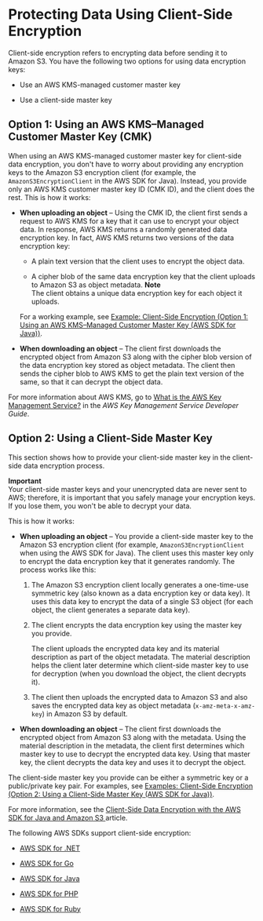 # Protecting Data Using Client\-Side Encryption<a name="UsingClientSideEncryption"></a>

Client\-side encryption refers to encrypting data before sending it to Amazon S3\. You have the following two options for using data encryption keys:

+ Use an AWS KMS\-managed customer master key

+ Use a client\-side master key

## Option 1: Using an AWS KMS–Managed Customer Master Key \(CMK\)<a name="client-side-encryption-kms-managed-master-key-intro"></a>

When using an AWS KMS\-managed customer master key for client\-side data encryption, you don't have to worry about providing any encryption keys to the Amazon S3 encryption client \(for example, the `AmazonS3EncryptionClient` in the AWS SDK for Java\)\. Instead, you provide only an AWS KMS customer master key ID \(CMK ID\), and the client does the rest\. This is how it works:

+ **When uploading an object** – Using the CMK ID, the client first sends a request to AWS KMS for a key that it can use to encrypt your object data\. In response, AWS KMS returns a randomly generated data encryption key\. In fact, AWS KMS returns two versions of the data encryption key:

  + A plain text version that the client uses to encrypt the object data\.

  + A cipher blob of the same data encryption key that the client uploads to Amazon S3 as object metadata\.
**Note**  
The client obtains a unique data encryption key for each object it uploads\.

  For a working example, see [Example: Client\-Side Encryption \(Option 1: Using an AWS KMS–Managed Customer Master Key \(AWS SDK for Java\)\)](client-side-using-kms-java.md)\.

+  **When downloading an object** – The client first downloads the encrypted object from Amazon S3 along with the cipher blob version of the data encryption key stored as object metadata\. The client then sends the cipher blob to AWS KMS to get the plain text version of the same, so that it can decrypt the object data\.

For more information about AWS KMS, go to [What is the AWS Key Management Service?](http://docs.aws.amazon.com/kms/latest/developerguide/overview.html) in the *AWS Key Management Service Developer Guide*\.

## Option 2: Using a Client\-Side Master Key<a name="client-side-encryption-client-side-master-key-intro"></a>

This section shows how to provide your client\-side master key in the client\-side data encryption process\. 

**Important**  
Your client\-side master keys and your unencrypted data are never sent to AWS; therefore, it is important that you safely manage your encryption keys\. If you lose them, you won't be able to decrypt your data\.

This is how it works:

+ **When uploading an object** – You provide a client\-side master key to the Amazon S3 encryption client \(for example, `AmazonS3EncryptionClient` when using the AWS SDK for Java\)\. The client uses this master key only to encrypt the data encryption key that it generates randomly\. The process works like this:

  1. The Amazon S3 encryption client locally generates a one\-time\-use symmetric key \(also known as a data encryption key or data key\)\. It uses this data key to encrypt the data of a single S3 object \(for each object, the client generates a separate data key\)\.

  1. The client encrypts the data encryption key using the master key you provide\. 

     The client uploads the encrypted data key and its material description as part of the object metadata\. The material description helps the client later determine which client\-side master key to use for decryption \(when you download the object, the client decrypts it\)\.

  1. The client then uploads the encrypted data to Amazon S3 and also saves the encrypted data key as object metadata \(`x-amz-meta-x-amz-key`\) in Amazon S3 by default\. 

+ **When downloading an object** – The client first downloads the encrypted object from Amazon S3 along with the metadata\. Using the material description in the metadata, the client first determines which master key to use to decrypt the encrypted data key\. Using that master key, the client decrypts the data key and uses it to decrypt the object\. 

The client\-side master key you provide can be either a symmetric key or a public/private key pair\. For examples, see [Examples: Client\-Side Encryption \(Option 2: Using a Client\-Side Master Key \(AWS SDK for Java\)\)](UsingClientSideEncryptionUpload.md)\.

For more information, see the [ Client\-Side Data Encryption with the AWS SDK for Java and Amazon S3 ](https://aws.amazon.com/articles/2850096021478074) article\.

The following AWS SDKs support client\-side encryption:

+ [AWS SDK for \.NET](https://aws.amazon.com/sdk-for-net/)

+ [AWS SDK for Go](https://aws.amazon.com/sdk-for-go/)

+ [AWS SDK for Java](https://aws.amazon.com/sdk-for-java/)

+ [AWS SDK for PHP](https://aws.amazon.com/sdk-for-php/)

+ [AWS SDK for Ruby](https://aws.amazon.com/sdk-for-ruby/)